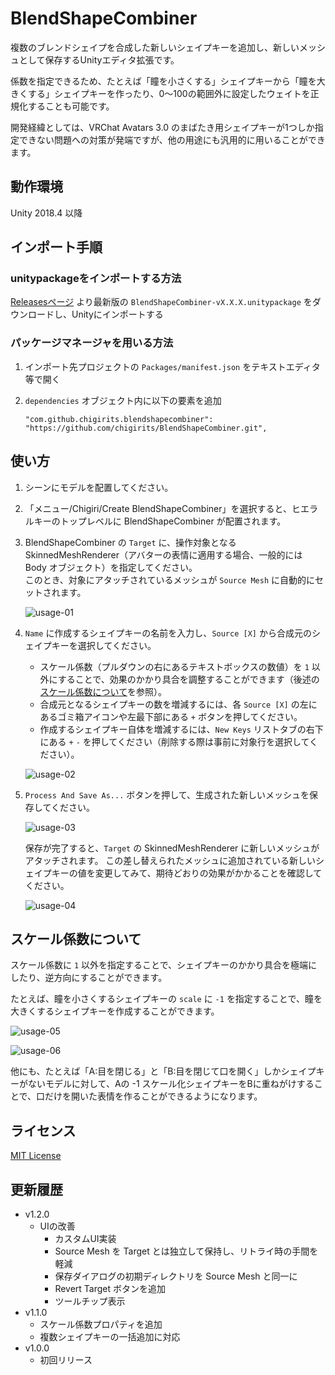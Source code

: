 # BlendShapeCombiner

複数のブレンドシェイプを合成した新しいシェイプキーを追加し、新しいメッシュとして保存するUnityエディタ拡張です。

係数を指定できるため、たとえば「瞳を小さくする」シェイプキーから「瞳を大きくする」シェイプキーを作ったり、0～100の範囲外に設定したウェイトを正規化することも可能です。

開発経緯としては、VRChat Avatars 3.0 のまばたき用シェイプキーが1つしか指定できない問題への対策が発端ですが、他の用途にも汎用的に用いることができます。

## 動作環境

Unity 2018.4 以降

## インポート手順

### unitypackageをインポートする方法

[Releasesページ](https://github.com/chigirits/BlendShapeCombiner/releases) より最新版の `BlendShapeCombiner-vX.X.X.unitypackage` をダウンロードし、Unityにインポートする

### パッケージマネージャを用いる方法

1. インポート先プロジェクトの `Packages/manifest.json` をテキストエディタ等で開く
2. `dependencies` オブジェクト内に以下の要素を追加
   
   ```
   "com.github.chigirits.blendshapecombiner": "https://github.com/chigirits/BlendShapeCombiner.git",
   ```

## 使い方

1. シーンにモデルを配置してください。
2. 「メニュー/Chigiri/Create BlendShapeCombiner」を選択すると、ヒエラルキーのトップレベルに BlendShapeCombiner が配置されます。
3. BlendShapeCombiner の `Target` に、操作対象となる SkinnedMeshRenderer（アバターの表情に適用する場合、一般的には Body オブジェクト）を指定してください。<br>
   このとき、対象にアタッチされているメッシュが `Source Mesh` に自動的にセットされます。
   
   ![usage-01](https://user-images.githubusercontent.com/61717977/93739727-edafd580-fc23-11ea-983d-fd2c7836ebad.png)
4. `Name` に作成するシェイプキーの名前を入力し、`Source [X]` から合成元のシェイプキーを選択してください。
   
   - スケール係数（プルダウンの右にあるテキストボックスの数値）を `1` 以外にすることで、効果のかかり具合を調整することができます（後述の[スケール係数について](#スケール係数について)を参照）。
   - 合成元となるシェイプキーの数を増減するには、各 `Source [X]` の左にあるゴミ箱アイコンや左最下部にある `+` ボタンを押してください。
   - 作成するシェイプキー自体を増減するには、`New Keys` リストタブの右下にある `+` `-` を押してください（削除する際は事前に対象行を選択してください）。
   
   ![usage-02](https://user-images.githubusercontent.com/61717977/93739733-f2748980-fc23-11ea-9ff2-d3abe91057e0.png)
5. `Process And Save As...` ボタンを押して、生成された新しいメッシュを保存してください。
   
   ![usage-03](https://user-images.githubusercontent.com/61717977/93739737-f4d6e380-fc23-11ea-9118-d287db6226ec.png)

   保存が完了すると、`Target` の SkinnedMeshRenderer に新しいメッシュがアタッチされます。
   この差し替えられたメッシュに追加されている新しいシェイプキーの値を変更してみて、期待どおりの効果がかかることを確認してください。
   
   ![usage-04](https://user-images.githubusercontent.com/61717977/93739742-f7393d80-fc23-11ea-8686-1493f870986c.png)

## スケール係数について

スケール係数に `1` 以外を指定することで、シェイプキーのかかり具合を極端にしたり、逆方向にすることができます。

たとえば、瞳を小さくするシェイプキーの `scale` に `-1` を指定することで、瞳を大きくするシェイプキーを作成することができます。

![usage-05](https://user-images.githubusercontent.com/61717977/92988185-1b9a6900-f504-11ea-84c4-aa234108caa5.png)

![usage-06](https://user-images.githubusercontent.com/61717977/92988187-1e955980-f504-11ea-8262-2dfc5dea82d2.png)

他にも、たとえば「A:目を閉じる」と「B:目を閉じて口を開く」しかシェイプキーがないモデルに対して、Aの -1 スケール化シェイプキーをBに重ねがけすることで、口だけを開いた表情を作ることができるようになります。

## ライセンス

[MIT License](./LICENSE)

## 更新履歴

- v1.2.0
  - UIの改善
    - カスタムUI実装
    - Source Mesh を Target とは独立して保持し、リトライ時の手間を軽減
    - 保存ダイアログの初期ディレクトリを Source Mesh と同一に
    - Revert Target ボタンを追加
    - ツールチップ表示
- v1.1.0
  - スケール係数プロパティを追加
  - 複数シェイプキーの一括追加に対応
- v1.0.0
  - 初回リリース
